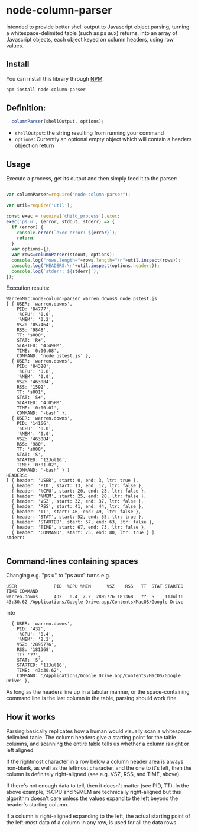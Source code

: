 # node-column-parser
Intended to provide better shell output to Javascript object parsing, turning a whitespace-delimited table (such as ps aux) returns, into an array of Javascript objects, each object keyed on column headers, using row values.

## Install

You can install this library through [NPM](https://www.npmjs.org/package/node-column-parser):

```bash
npm install node-column-parser
```

## Definition:

```javascript
  columnParser(shellOutput, options);
```

* `shellOutput`: the string resulting from running your command
* `options`: Currently an optional empty object which will contain a headers object on return

## Usage

Execute a process, get its output and then simply
feed it to the parser:

``` javascript

var columnParser=require("node-column-parser");

var util=require('util');

const exec = require('child_process').exec;
exec('ps u', (error, stdout, stderr) => {
  if (error) {
    console.error(`exec error: ${error}`);
    return;
  }
  var options={};
  var rows=columnParser(stdout, options);
  console.log("rows.length="+rows.length+"\n"+util.inspect(rows));
  console.log("HEADERS:\n"+util.inspect(options.headers));
  console.log(`stderr: ${stderr}`);
});
```

Execution results:

```
WarrenMac:node-column-parser warren.downs$ node pstest.js
[ { USER: 'warren.downs',
    PID: '84777',
    '%CPU': '0.0',
    '%MEM': '0.2',
    VSZ: '057464',
    RSS: '9848',
    TT: 's000',
    STAT: 'R+',
    STARTED: '4:49PM',
    TIME: '0:00.08',
    COMMAND: 'node pstest.js' },
  { USER: 'warren.downs',
    PID: '84320',
    '%CPU': '0.0',
    '%MEM': '0.0',
    VSZ: '463084',
    RSS: '1592',
    TT: 's001',
    STAT: 'S+',
    STARTED: '4:05PM',
    TIME: '0:00.01',
    COMMAND: '-bash' },
  { USER: 'warren.downs',
    PID: '14166',
    '%CPU': '0.0',
    '%MEM': '0.0',
    VSZ: '463084',
    RSS: '980',
    TT: 's000',
    STAT: 'S',
    STARTED: '12Jul16',
    TIME: '0:01.02',
    COMMAND: '-bash' } ]
HEADERS:
[ { header: 'USER', start: 0, end: 3, ltr: true },
  { header: 'PID', start: 13, end: 17, ltr: false },
  { header: '%CPU', start: 20, end: 23, ltr: false },
  { header: '%MEM', start: 25, end: 28, ltr: false },
  { header: 'VSZ', start: 32, end: 37, ltr: false },
  { header: 'RSS', start: 41, end: 44, ltr: false },
  { header: 'TT', start: 46, end: 49, ltr: false },
  { header: 'STAT', start: 52, end: 55, ltr: true },
  { header: 'STARTED', start: 57, end: 63, ltr: false },
  { header: 'TIME', start: 67, end: 73, ltr: false },
  { header: 'COMMAND', start: 75, end: 80, ltr: true } ]
stderr: 


```

## Command-lines containing spaces

Changing e.g. "ps u" to "ps aux" turns e.g.
```
USER              PID  %CPU %MEM      VSZ    RSS   TT  STAT STARTED      TIME COMMAND
warren.downs      432   0.4  2.2  2895776 181368   ??  S    11Jul16  43:30.62 /Applications/Google Drive.app/Contents/MacOS/Google Drive
```
into
```
  { USER: 'warren.downs',
    PID: '432',
    '%CPU': '0.4',
    '%MEM': '2.2',
    VSZ: '2895776',
    RSS: '181368',
    TT: '??',
    STAT: 'S',
    STARTED: '11Jul16',
    TIME: '43:30.62',
    COMMAND: '/Applications/Google Drive.app/Contents/MacOS/Google Drive' },
```

As long as the headers line up in a tabular manner, or the space-containing command line is the last column in the table,
parsing should work fine.

## How it works
Parsing basically replicates how a human would visually scan a whitespace-delimited table.  The column headers give
a starting point for the table columns, and scanning the entire table tells us whether a column is right or left
aligned.

If the rightmost character in a row below a column header area is always non-blank, as well as the leftmost character,
and the one to it's left, then the column is definitely right-aligned (see e.g. VSZ, RSS, and TIME, above).

If there's not enough data to tell, then it doesn't matter (see PID, TT).  In the above example, %CPU and %MEM are
technically right-aligned but this algorithm doesn't care unless the values expand to the left beyond the header's
starting column.

If a column is right-aligned expanding to the left, the actual starting point of the left-most data of a column
in any row, is used for all the data rows.
